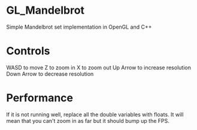# GL_Mandelbrot
Simple Mandelbrot set implementation in OpenGL and C++
# Controls
WASD to move
Z to zoom in
X to zoom out
Up Arrow to increase resolution
Down Arrow to decrease resolution
# Performance
If it is not running well, replace all the double variables with floats. It will mean that you can't zoom in as far but it should bump up the FPS.

